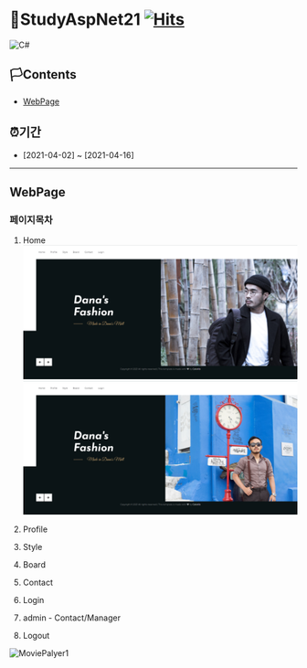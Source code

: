 # 🚩StudyAspNet21 [![Hits](https://hits.seeyoufarm.com/api/count/incr/badge.svg?url=https%3A%2F%2Fgithub.com%2Fgjbae1212%2Fhit-counter)](https://hits.seeyoufarm.com)                    

<img alt="C#" src="https://img.shields.io/badge/c%23%20-%23239120.svg?&style=for-the-badge&logo=c-sharp&logoColor=white"/>

## 🏳Contents
- [WebPage](#WebPage)

## ⏰기간
- [2021-04-02] ~ [2021-04-16]

--------------------------

## WebPage
### 페이지목차
1. Home
![Home](https://github.com/WhiteHair-H/StudyAspNet21/blob/main/PortFolio_Player%26Picture/Picture/MainPage.png "Home") ![Home2](https://github.com/WhiteHair-H/StudyAspNet21/blob/main/PortFolio_Player%26Picture/Picture/MainPage2.png "Home2")


2. Profile


4. Style
5. Board
6. Contact
7. Login
8. admin - Contact/Manager
9. Logout




![MoviePalyer1](https://github.com/WhiteHair-H/MiniProjectDesktop/blob/main/WpfMiniProject/NaverMovieFinderApp/Player/MiniProject1.gif "MoviePalyer1")
